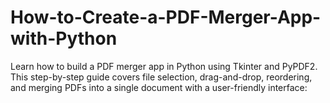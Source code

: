 # How-to-Create-a-PDF-Merger-App-with-Python
Learn how to build a PDF merger app in Python using Tkinter and PyPDF2. This step-by-step guide covers file selection, drag-and-drop, reordering, and merging PDFs into a single document with a user-friendly interface:
